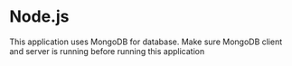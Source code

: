 # Node.js

This application uses MongoDB for database.
Make sure MongoDB client and server is running before running this application
